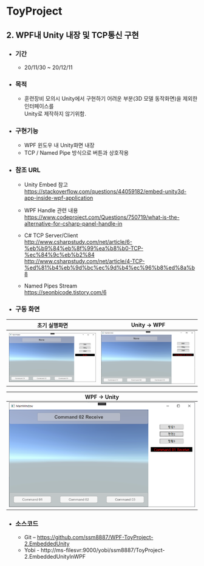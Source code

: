 # ToyProject
## 2. WPF내 Unity 내장 및 TCP통신 구현

+ ### 기간
	+ 20/11/30 ~ 20/12/11  

+ ### 목적
	+ 훈련장비 모의시 Unity에서 구현하기 어려운 부분(3D 모델 동작화면)을 제외한 인터페이스를  
	Unity로	제작하지 않기위함.  

+ ### 구현기능
	+ WPF 윈도우 내 Unity화면 내장  
	+ TCP / Named Pipe 방식으로 버튼과 상호작용  

+ ### 참조 URL
	+ Unity Embed 참고  
	https://stackoverflow.com/questions/44059182/embed-unity3d-app-inside-wpf-application  

	+ WPF Handle 관련 내용  
	https://www.codeproject.com/Questions/750719/what-is-the-alternative-for-csharp-panel-handle-in  

	+ C# TCP Server/Client  
	http://www.csharpstudy.com/net/article/6-%eb%b9%84%eb%8f%99%ea%b8%b0-TCP-%ec%84%9c%eb%b2%84  
	http://www.csharpstudy.com/net/article/4-TCP-%ed%81%b4%eb%9d%bc%ec%9d%b4%ec%96%b8%ed%8a%b8  

	+ Named Pipes Stream  
	https://seonbicode.tistory.com/6  

+ ### 구동 화면

| 초기 실행화면		 				| Unity -> WPF			 			|
| ------------ 						| ------------						|
| ![image.png](./Images/toy2_1.png)	| ![image.png](./Images/toy2_2.png)	|

| WPF -> Unity 						|
| ------------ 						|
| ![image.png](./Images/toy2_3.png) |  

+ ### 소스코드
	+ Git – https://github.com/ssm8887/WPF-ToyProject-2.EmbeddedUnity  
	+ Yobi - http://ms-filesvr:9000/yobi/ssm8887/ToyProject-2.EmbeddedUnityInWPF
